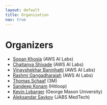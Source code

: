 ```yaml
---
layout: default
title: Organization
nav: true
---
```


# Organizers

<!-- {% include figure.html file="organizers.png" alt="organizers" width="90%" %} -->
+ [Sopan Khosla](https://sopankhosla.github.io) (AWS AI Labs)
+ [Chaitanya Shivade](https://cshivade.github.io/) (AWS AI Labs)
+ [Vinayshekhar Bannihatti](https://vinayshekhar000.github.io/) (AWS AI Labs)
+ [Rashmi Gangadharaiah](https://www.amazon.science/author/rashmi-gangadharaiah) (AWS AI Labs)
+ [Thomas Schaaf](https://www.linkedin.com/in/thomasschaaf/) (3M)
+ [Sandeep Konam](https://skonam.github.io/) (Hitloop)
+ [Kevin Lybarger](https://www.kevinlybarger.me/) (George Mason University)
+ [Aleksandar Savkov](https://www.linkedin.com/in/savkov/) (JABS MedTech)

<br>

<!-- # Program Committee
TBD -->
